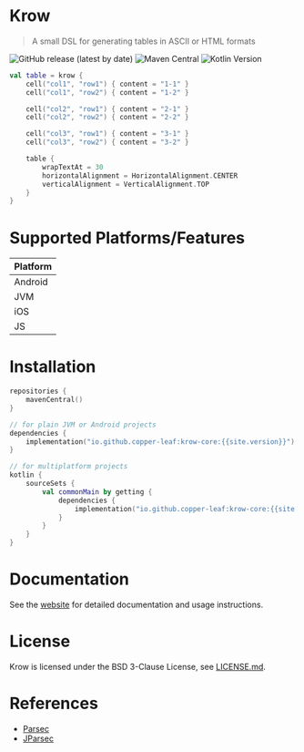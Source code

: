 # Krow

> A small DSL for generating tables in ASCII or HTML formats

![GitHub release (latest by date)](https://img.shields.io/github/v/release/copper-leaf/krow)
![Maven Central](https://img.shields.io/maven-central/v/io.github.copper-leaf/krow-core)
![Kotlin Version](https://img.shields.io/badge/Kotlin-1.4.32-orange)

```kotlin
val table = krow {
    cell("col1", "row1") { content = "1-1" }
    cell("col1", "row2") { content = "1-2" }

    cell("col2", "row1") { content = "2-1" }
    cell("col2", "row2") { content = "2-2" }

    cell("col3", "row1") { content = "3-1" }
    cell("col3", "row2") { content = "3-2" }

    table {
        wrapTextAt = 30
        horizontalAlignment = HorizontalAlignment.CENTER
        verticalAlignment = VerticalAlignment.TOP
    }
}
```

# Supported Platforms/Features

| Platform |
| -------- |
| Android  |
| JVM      |
| iOS      |
| JS       |

# Installation

```kotlin
repositories {
    mavenCentral()
}

// for plain JVM or Android projects
dependencies {
    implementation("io.github.copper-leaf:krow-core:{{site.version}}")
}

// for multiplatform projects
kotlin {
    sourceSets {
        val commonMain by getting {
            dependencies {
                implementation("io.github.copper-leaf:krow-core:{{site.version}}")
            }
        }
    }
}
```

# Documentation

See the [website](https://copper-leaf.github.io/krow/) for detailed documentation and usage instructions.

# License

Krow is licensed under the BSD 3-Clause License, see [LICENSE.md](https://github.com/copper-leaf/krow/tree/master/LICENSE.md).

# References

- [Parsec](https://github.com/haskell/parsec)
- [JParsec](https://github.com/jparsec/jparsec)
